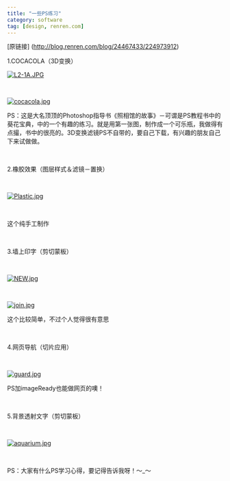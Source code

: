 ```yaml
---
title: "一些PS练习"
category: software
tag: [design, renren.com]
---
```


[原链接] (http://blog.renren.com/blog/24467433/224973912)

1.COCACOLA（3D变换）

<p><a target="_blank" href="http://fm151.img.xiaonei.com/blog/20070809/17/52/A314198331588MUS.jpg"></a><a target="_blank" href="http://fm151.img.xiaonei.com/blog/20070809/18/03/A378192380355MUS.JPG"><img alt="L2-1A.JPG" src="http://fm151.img.xiaonei.com/blog/20070809/18/03/A378192380355MUS.JPG"></a></p><p>&nbsp;</p><p><a target="_blank" href="http://fm141.img.xiaonei.com/blog/20070809/18/03/A380839629746OXC.jpg"><img alt="cocacola.jpg" src="http://fm141.img.xiaonei.com/blog/20070809/18/03/A380839629746OXC.jpg"></a></p><p>PS：这是大名顶顶的Photoshop指导书《照相馆的故事》－可谓是PS教程书中的葵花宝典，中的一个有趣的练习。就是用第一张图，制作成一个可乐瓶，我做得有点撮，书中的很亮的。3D变换滤镜PS不自带的，要自己下载，有兴趣的朋友自己下来试做做。</p><p>&nbsp;</p><p>2.橡胶效果（图层样式＆滤镜－置换）</p><p>&nbsp;</p><p><a target="_blank" href="http://fm161.img.xiaonei.com/blog/20070809/18/08/A411184045517MUS.jpg"><img alt="Plastic.jpg" src="http://fm161.img.xiaonei.com/blog/20070809/18/08/A411184045517MUS.jpg"></a></p><p>&nbsp;</p><p>这个纯手工制作</p><p>&nbsp;</p><p>3.墙上印字（剪切蒙板）</p><p>&nbsp;</p><p><a target="_blank" href="http://fm171.img.xiaonei.com/blog/20070809/18/16/A459065324367OXC.jpg"><img alt="NEW.jpg" src="http://fm171.img.xiaonei.com/blog/20070809/18/16/A459065324367OXC.jpg"></a></p><p>&nbsp;</p><p><a target="_blank" href="http://fm141.img.xiaonei.com/blog/20070809/18/16/A461116043301OXC.jpg"><img alt="join.jpg" src="http://fm141.img.xiaonei.com/blog/20070809/18/16/A461116043301OXC.jpg"></a></p><p>这个比较简单，不过个人觉得很有意思</p><p>&nbsp;</p><p>4.网页导航（切片应用）</p><p>&nbsp;</p><p><a target="_blank" href="http://fm161.img.xiaonei.com/blog/20070809/18/18/A468493023135OXC.jpg"><img alt="guard.jpg" src="http://fm161.img.xiaonei.com/blog/20070809/18/18/A468493023135OXC.jpg"></a></p><p>PS加imageReady也能做网页的噢！</p><p>&nbsp;</p><p>5.背景透射文字（剪切蒙板）</p><p>&nbsp;</p><p><a target="_blank" href="http://fm141.img.xiaonei.com/blog/20070809/18/20/A483992788000GAZ.jpg"><img alt="aquarium.jpg" src="http://fm141.img.xiaonei.com/blog/20070809/18/20/A483992788000GAZ.jpg"></a></p><p>&nbsp;</p>

PS：大家有什么PS学习心得，要记得告诉我呀！～_～
